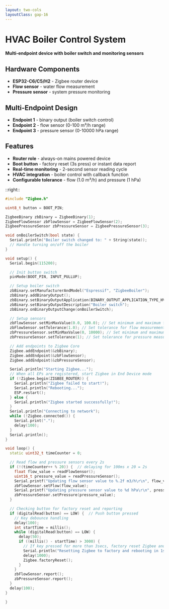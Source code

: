 ```yaml
---
layout: two-cols
layoutClass: gap-16
---
```


# HVAC Boiler Control System

**Multi-endpoint device with boiler switch and monitoring sensors**

## Hardware Components
- **ESP32-C6/C5/H2** - Zigbee router device
- **Flow sensor** - water flow measurement
- **Pressure sensor** - system pressure monitoring

## Multi-Endpoint Design
- **Endpoint 1** - binary output (boiler switch control)
- **Endpoint 2** - flow sensor (0-100 m³/h range)
- **Endpoint 3** - pressure sensor (0-10000 hPa range)

## Features
- **Router role** - always-on mains powered device
- **Boot button** - factory reset (3s press) or instant data report
- **Real-time monitoring** - 2-second sensor reading cycle
- **HVAC integration** - boiler control with callback function
- **Configurable tolerance** - flow (1.0 m³/h) and pressure (1 hPa)


::right::

```cpp
#include "Zigbee.h"

uint8_t button = BOOT_PIN;

ZigbeeBinary zbBinary = ZigbeeBinary(1);
ZigbeeFlowSensor zbFlowSensor = ZigbeeFlowSensor(2);
ZigbeePressureSensor zbPressureSensor = ZigbeePressureSensor(3);

void onBoilerSwitch(bool state) {
  Serial.println("Boiler switch changed to: " + String(state));
  // Handle turning on/off the boiler
}

void setup() {
  Serial.begin(115200);

  // Init button switch
  pinMode(BOOT_PIN, INPUT_PULLUP);

  // Setup boiler switch
  zbBinary.setManufacturerAndModel("Espressif", "ZigbeeBoiler");
  zbBinary.addBinaryOutput();
  zbBinary.setBinaryOutputApplication(BINARY_OUTPUT_APPLICATION_TYPE_HVAC_BOILER);
  zbBinary.setBinaryOutputDescription("Boiler switch");
  zbBinary.onBinaryOutputChange(onBoilerSwitch);

  // Setup sensors
  zbFlowSensor.setMinMaxValue(0.0, 100.0); // Set minimum and maximum flow measurement value in 0,1 m3/h
  zbFlowSensor.setTolerance(1.0); // Set tolerance for flow measurement in 0,1 m3/h
  zbPressureSensor.setMinMaxValue(0, 10000); // Set minimum and maximum pressure measurement value in hPa
  zbPressureSensor.setTolerance(1); // Set tolerance for pressure measurement in hPa

  // Add endpoints to Zigbee Core
  Zigbee.addEndpoint(&zbBinary);
  Zigbee.addEndpoint(&zbFlowSensor);
  Zigbee.addEndpoint(&zbPressureSensor);

  Serial.println("Starting Zigbee...");
  // When all EPs are registered, start Zigbee in End Device mode
  if (!Zigbee.begin(ZIGBEE_ROUTER)) {
    Serial.println("Zigbee failed to start!");
    Serial.println("Rebooting...");
    ESP.restart();
  } else {
    Serial.println("Zigbee started successfully!");
  }
  Serial.println("Connecting to network");
  while (!Zigbee.connected()) {
    Serial.print(".");
    delay(100);
  }
  Serial.println();
}

void loop() {
  static uint32_t timeCounter = 0;

  // Read flow and pressure sensors every 2s
  if (!(timeCounter++ % 20)) {  // delaying for 100ms x 20 = 2s
    float flow_value = readFlowSensor();
    uint16_t pressure_value = readPressureSensor();
    Serial.printf("Updating flow sensor value to %.2f m3/h\r\n", flow_value);
    zbFlowSensor.setFlow(flow_value);
    Serial.printf("Updating pressure sensor value to %d hPa\r\n", pressure_value);
    zbPressureSensor.setPressure(pressure_value);
  }

  // Checking button for factory reset and reporting
  if (digitalRead(button) == LOW) {  // Push button pressed
    // Key debounce handling
    delay(100);
    int startTime = millis();
    while (digitalRead(button) == LOW) {
      delay(50);
      if ((millis() - startTime) > 3000) {
        // If key pressed for more than 3secs, factory reset Zigbee and reboot
        Serial.println("Resetting Zigbee to factory and rebooting in 1s.");
        delay(1000);
        Zigbee.factoryReset();
      }
    }
    zbFlowSensor.report();
    zbPressureSensor.report();
  }
  delay(100);
}

}
``` 
